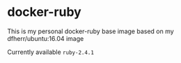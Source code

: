 # docker-ruby

This is my personal docker-ruby base image based on my dfherr/ubuntu:16.04 image

Currently available `ruby-2.4.1`
